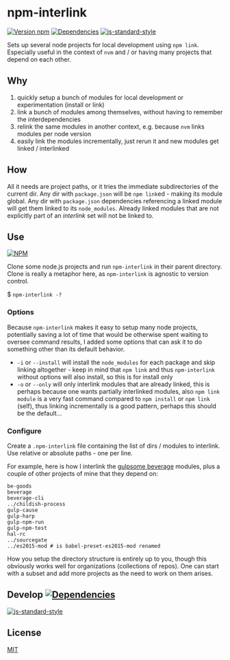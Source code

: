 # npm-interlink

[![Version npm](https://img.shields.io/npm/v/npm-interlink.svg?style=flat-square)](https://www.npmjs.com/package/npm-interlink)
[![Dependencies](https://img.shields.io/david/orlin/npm-interlink.svg?style=flat-square)](https://david-dm.org/orlin/npm-interlink)
[![js-standard-style](https://img.shields.io/badge/code%20style-standard-brightgreen.svg?style=flat-square)](http://standardjs.com)

Sets up several node projects for local development using `npm link`.
Especially useful in the context of `nvm` and / or having many projects that depend on each other.

## Why

1. quickly setup a bunch of modules for local development or experimentation (install or link)
2. link a bunch of modules among themselves, without having to remember the interdependencies
3. relink the same modules in another context, e.g. because `nvm` links modules per node version
4. easily link the modules incrementally, just rerun it and new modules get linked / interlinked

## How

All it needs are project paths, or it tries the immediate subdirectories of the current dir.
Any dir with `package.json` will be `npm link`ed - making its module global.
Any dir with `package.json` dependencies referencing a linked module will get them linked to its `node_modules`.
Already linked modules that are not explicitly part of an *interlink* set will not be linked to.

## Use

[![NPM](https://nodei.co/npm/npm-interlink.png?compact=true)](https://www.npmjs.org/package/npm-interlink)

Clone some node.js projects and run `npm-interlink` in their parent directory.
Clone is really a metaphor here, as `npm-interlink` is agnostic to version control.

$ `npm-interlink -?`

### Options

Because `npm-interlink` makes it easy to setup many node projects, potentially saving a lot of time that would be otherwise spent waiting to oversee command results, I added some options that can ask it to do something other than its default behavior.

* `-i` or `--install` will install the `node_modules` for each package and skip linking altogether - keep in mind that `npm link` and thus `npm-interlink` without options will also install, so this is for install only
* `-o` or `--only` will only interlink modules that are already linked, this is perhaps because one wants partially interlinked modules, also `npm link module` is a very fast command compared to `npm install` or `npm link` (self), thus linking incrementally is a good pattern, perhaps this should be the default...

### Configure

Create a `.npm-interlink` file containing the list of dirs / modules to interlink.
Use relative or absolute paths - one per line.

For example, here is how I interlink the [gulpsome beverage](https://github.com/gulpsome) modules, plus a couple of other projects of mine that they depend on:

```text
be-goods
beverage
beverage-cli
../childish-process
gulp-cause
gulp-harp
gulp-npm-run
gulp-npm-test
hal-rc
../sourcegate
../es2015-mod # is babel-preset-es2015-mod renamed
```

How you setup the directory structure is entirely up to you, though this obviously works well for organizations (collections of repos).  One can start with a subset and add more projects as the need to work on them arises.

## Develop [![Dependencies](https://img.shields.io/david/dev/orlin/npm-interlink.svg?style=flat-square&label=devDependencies)](https://david-dm.org/orlin/npm-interlink#info=devDependencies)

[![js-standard-style](https://cdn.rawgit.com/feross/standard/master/badge.svg)](https://github.com/feross/standard)

## License

[MIT](http://orlin.mit-license.org)
